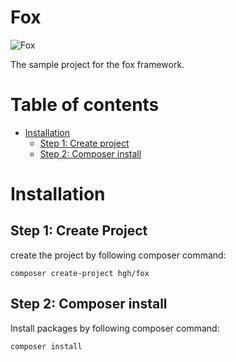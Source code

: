 
# Fox  
![Fox](images/fox-128.png)  
  
The sample project for the fox framework.  
  
# Table of contents  
 - [Installation](#installation)
    - [Step 1: Create project](#step-1-create-project)
    - [Step 2: Composer install](#step-1-create-project)
  
# Installation
## Step 1: Create Project
create the project by following composer command:
```composer
composer create-project hgh/fox
```

## Step 2: Composer install
Install packages by following composer command:
```composer
composer install
```